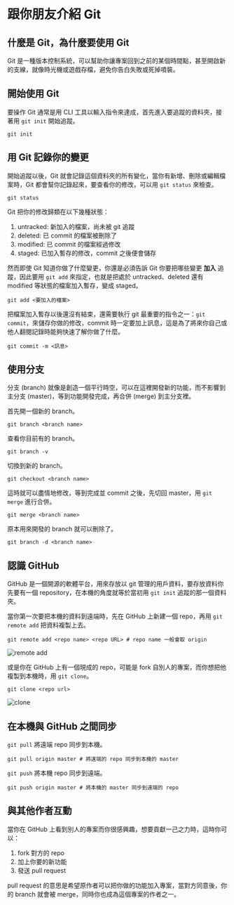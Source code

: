 # 跟你朋友介紹 Git

## 什麼是 Git，為什麼要使用 Git

Git 是一種版本控制系統，可以幫助你讓專案回到之前的某個時間點，甚至開啟新的支線，就像時光機或遊戲存檔，避免你告白失敗或死掉噴裝。

## 開始使用 Git

要操作 Git 通常是用 CLI 工具以輸入指令來達成，首先進入要追蹤的資料夾，接著用 `git init` 開始追蹤。

```bash=
git init
```

## 用 Git 記錄你的變更

開始追蹤以後，Git 就會記錄這個資料夾的所有變化，當你有新增、刪除或編輯檔案時，Git 都會幫你記錄起來，要查看你的修改，可以用 `git status` 來檢查。

```bash=
git status
```

Git 把你的修改歸類在以下幾種狀態：

1. untracked: 新加入的檔案，尚未被 git 追蹤
2. deleted: 已 commit 的檔案被刪除了
3. modified: 已 commit 的檔案經過修改
4. staged: 已加入暫存的修改，commit 之後便會儲存

然而即使 Git 知道你做了什麼變更，你還是必須告訴 Git 你要把哪些變更 **加入** 追蹤，因此要用 `git add` 來指定，也就是把處於 untracked、deleted 還有 modified 等狀態的檔案加入暫存，變成 staged。

```bash=
git add <要加入的檔案>
```

把檔案加入暫存以後還沒有結束，還需要執行 git 最重要的指令之一：`git commit`，來儲存你做的修改，commit 時一定要加上訊息，這是為了將來你自己或他人翻閱記錄時能夠快速了解你做了什麼。

```bash=
git commit -m <訊息>
```

## 使用分支

分支 (branch) 就像是創造一個平行時空，可以在這裡開發新的功能，而不影響到主分支 (master)，等到功能開發完成，再合併 (merge) 到主分支裡。

首先開一個新的 branch。

```bash=
git branch <branch name>
```

查看你目前有的 branch。

```bash=
git branch -v
```

切換到新的 branch。

```bash=
git checkout <branch name>
```

這時就可以盡情地修改，等到完成並 commit 之後，先切回 master，用 `git merge` 進行合併。

```bash=
git merge <branch name>
```

原本用來開發的 branch 就可以刪除了。

```bash=
git branch -d <branch name>
```

## 認識 GitHub

GitHub 是一個開源的軟體平台，用來存放以 git 管理的用戶資料，要存放資料你先要有一個 repository，在本機的角度就等於當初用 `git init` 追蹤的那一個資料夾。

當你第一次要把本機的資料到遠端時，先在 GitHub 上新建一個 repo，再用 `git remote add` 把資料複製上去。

```bash=
git remote add <repo name> <repo URL> # repo name 一般會取 origin
```

![remote add](https://i.imgur.com/9Q2DrYo.png)

或是你在 GitHub 上有一個現成的 repo，可能是 fork 自別人的專案，而你想把他複製到本機時，用 `git clone`。

```bash=
git clone <repo url>
```

![clone](https://i.imgur.com/n5HDLvD.png)

## 在本機與 GitHub 之間同步

`git pull` 將遠端 repo 同步到本機。

```bash=
git pull origin master # 將遠端的 repo 同步到本機的 master
```

`git push` 將本機 repo 同步到遠端。

```bash=
git push origin master # 將本機的 master 同步到遠端的 repo
```

## 與其他作者互動

當你在 GitHub 上看到別人的專案而你很感興趣，想要貢獻一己之力時，這時你可以：

1. fork 對方的 repo
2. 加上你要的新功能
3. 發送 pull request

pull request 的意思是希望原作者可以把你做的功能加入專案，當對方同意後，你的 branch 就會被 merge，同時你也成為這個專案的作者之一。
